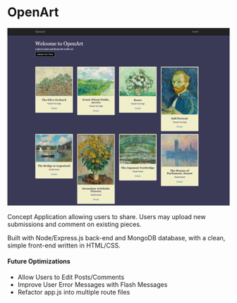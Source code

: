 # OpenArt

![alt text](https://raw.githubusercontent.com/jaisonpthomas/openArt/master/homePage.png "homepage")

Concept Application allowing users to share. Users may upload new submissions and comment on existing pieces.

Built with Node/Express.js back-end and MongoDB database, with a clean, simple front-end written in HTML/CSS.

#### Future Optimizations
+ Allow Users to Edit Posts/Comments
+ Improve User Error Messages with Flash Messages
+ Refactor app.js into multiple route files
